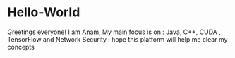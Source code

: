 # Hello-World
Greetings everyone!
I am Anam, My main focus is on : Java, C++, CUDA , TensorFlow and Network Security
I hope this platform will help me clear my concepts
